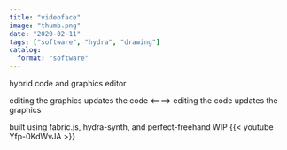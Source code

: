 ```yaml
---
title: "videoface"
image: "thumb.png"
date: "2020-02-11"
tags: ["software", "hydra", "drawing"]
catalog:
  format: "software"
---
```


hybrid code and graphics editor

editing the graphics updates the code <====> editing the code updates the graphics

built using fabric.js, hydra-synth, and perfect-freehand
WIP
{{< youtube Yfp-0KdWvJA >}}

